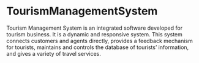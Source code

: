 # TourismManagementSystem
Tourism Management System is an integrated software developed for tourism business. It is a dynamic and responsive system. This system connects customers and agents directly, provides a feedback mechanism for tourists, maintains and controls the database of tourists’ information, and gives a variety of travel services.
